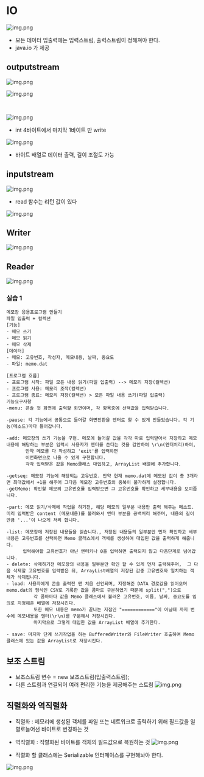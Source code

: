 # IO

![img.png](../../../picture/inputoutput.png)

- 모든 데이터 입출력에는 입력스트림, 출력스트림이 정해져야 한다.
- java.io 가 제공
## outputstream

![img.png](../../../picture/output00.png)

![img.png](../../../picture/output01.png)

<br>

![img.png](../../../picture/output02.png)
- int 4바이트에서 마지막 1바이트 만 write

![img.png](../../../picture/output03.png)
- 바이트 배열로 데이터 출력, 길이 조절도 가능

## inputstream

![img.png](../../../picture/input00.png)

- read 함수는 리턴 값이 있다

![img.png](../../../picture/input01.png)


## Writer 

![img.png](../../../picture/writer.png)

## Reader

![img.png](../../../picture/Reader.png)


### 실습 1

```
메모장 응용프로그램 만들기
파일 입출력 + 컬렉션
[기능]
- 메모 쓰기
- 메모 읽기
- 메모 삭제
[데이터]
- 메모: 고유번호, 작성자, 메모내용, 날짜, 중요도   
- 파일: memo.dat
 
[프로그램 흐름]
- 프로그램 시작: 파일 모든 내용 읽기(파일 입출력) --> 메모리 저장(컬렉션)
- 프로그램 사용: 메모리 조작(컬렉션)
- 프로그램 종료: 메모리 저장(컬렉션) > 모든 파일 내용 쓰기(파일 입출력)
기능요구사항 
-menu: 콘솔 첫 화면에 출력할 화면이며, 각 항목중에 선택값을 입력받습니다.
 
-pause: 각 기능에서 공통으로 들어갈 화면전환을 엔터로 할 수 있게 만들었습니다. 각 기능(메소드)마다 들어갑니다.
 
-add: 메모장의 쓰기 기능을 구현. 메모에 들어갈 값을 각각 따로 입력받아서 저장하고 메모내용에 해당하는 부분은 입력시 사용자가 엔터를 쓴다는 것을 감안하여 \r\n(엔터처리)하여, 
       만약 메모를 다 작성하고 'exit'를 입력하면 
       이전화면으로 나올 수 있게 구현합니다.
       각각 입력받은 값을 Memo클래스 대입하고, ArrayList 배열에 추가합니다.
 
-getseq: 메모장 기능에 해당되는 고유번호. 만약 현재 memo.dat에 메모된 값이 총 3개라면 최대값에서 +1을 해주어 그다음 메모장 고유번호의 중복이 불가하게 설정합니다. 
-getMemo: 확인할 메모의 고유번호를 입력받으면 그 고유번호를 확인하고 세부내용을 보여줍니다.
 
-part: 메모 읽기/삭제에 작업을 하기전, 해당 메모의 일부분 내용만 출력 해주는 메소드.미리 입력받은 content (메모내용)를 불러와서 엔터 부분을 공백처리 해주며, 내용의 길이만큼 '...'이 나오게 처리 합니다. 
 
-list: 메모장에 저장된 내용들을 읽습니다., 저장된 내용들의 일부분만 먼저 확인하고 세부내용은 고유번호를 선택하면 Memo 클래스에서 객체를 생성하여 대입된 값을 출력하게 해줍니다. 
      입력해야할 고유번호가 아닌 엔터키나 0을 입력하면 출력되지 않고 다음단계로 넘어갑니다.
- delete: 삭제하기전 메모장의 내용을 일부분만 확인 할 수 있게 먼저 출력해주며,  그 다음 삭제할 고유번호를 입력받은 뒤, ArrayList배열의 저장된 값중 고유번호와 일치하는 객체가 삭제됩니다.
- load: 사용자에게 콘솔 출력전 맨 처음 선언되며, 지정해준 DATA 경로값을 읽어오며 memo.dat의 형식인 CSV로 기록한 값을 콤마로 구분하였기 때문에 split(",")으로 
          각 콤마마다 값을 Memo 클래스에서 불러온 고유번호, 이름, 날짜, 중요도를 임의로 지정해준 배열에 저장시킨다. 
          또한 메모 내용은 memo가 끝나는 지점인 "============"이 아닐때 까지 변수에 메모내용을 엔터(\r\n)를 구분해서 저장시킨다. 
          마지막으로 그렇게 대입한 값을 ArrayList 배열에 추가한다. 
 
- save: 마지막 단계 쓰기작업을 하는 BufferedWriter와 FileWriter 호출하여 Memo 클래스에 있는 값을 ArrayList로 저장시킨다.
```


## 보조 스트림
- 보조스트림 변수 = new 보조스트림(입출력스트림);
- 다른 스트림과 연결되어 여러 편리한 기능을 제공해주는 스트림
![img.png](../../../picture/iostream01.png)



## 직렬화와 역직렬화
- 직렬화 : 메모리에 생성된 객체를 파일 또는 네트워크로 출력하기 위해 필드값을 일렬로늘어선 바이트로 변경하는 것
- 역직렬화 :  직렬화된 바이트를 객체의 필드값으로 복원하는 것
![img.png](../../../picture/ioimg01.png)

- 직렬화 할 클래스에는 Serializable 인터페이스를 구현해놔야 한다.

![img.png](../../../picture/serializable.png)



